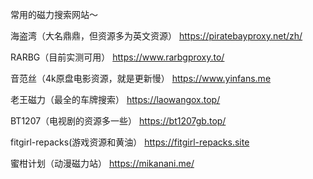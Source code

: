 常用的磁力搜索网站～

海盗湾（大名鼎鼎，但资源多为英文资源）
https://piratebayproxy.net/zh/

RARBG（目前实测可用）
https://www.rarbgproxy.to/

音范丝（4k原盘电影资源，就是更新慢）
https://www.yinfans.me

老王磁力（最全的车牌搜索）
https://laowangox.top/

BT1207（电视剧的资源多一些）
https://bt1207gb.top/

fitgirl-repacks(游戏资源和黄油）
https://fitgirl-repacks.site

蜜柑计划（动漫磁力站）
https://mikanani.me/

   